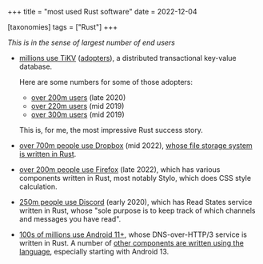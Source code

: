 +++
title = "most used Rust software"
date = 2022-12-04

[taxonomies]
tags = ["Rust"]
+++

*This is in the sense of largest number of end users*

- [millions use TiKV](https://www.cncf.io/blog/2019/05/21/toc-votes-to-move-tikv-into-cncf-incubator)
  ([adopters](https://tikv.org/adopters)), a distributed transactional key-value database.

  Here are some numbers for some of those adopters:
   - [over 200m users] (late 2020)
   - [over 220m users] (mid 2019)
   - [over 300m users] (mid 2019)

  This is, for me, the most impressive Rust success story.

- [over 700m people use Dropbox][dropbox] (mid  2022),
  [whose file storage system is written in Rust][rust@dropbox].

- [over 200m people use Firefox](https://data.firefox.com/dashboard/user-activity)
  (late 2022), which has various components written in Rust,
  most notably Stylo, which does CSS style calculation.

- [250m people use Discord](https://discord.com/blog/why-discord-is-switching-from-go-to-rust)
  (early 2020), which has Read States service written in Rust,
  whose "sole purpose is to keep track of which channels and messages you have read".

- [100s of millions use Android 11+],
  whose DNS-over-HTTP/3 service is written in Rust.
  A number of [other components are written using the language],
  especially starting with Android 13.

[dropbox]: https://dropbox.gcs-web.com/news-releases/news-release-details/dropbox-announces-second-quarter-fiscal-2022-results
[rust@dropbox]: https://www.wired.com/2016/03/epic-story-dropboxs-exodus-amazon-cloud-empire
[over 200m users]: https://en.pingcap.com/case-study/how-chinas-insurance-giant-improved-agile-application-performance-with-a-newsql-database
[over 220m users]: https://en.pingcap.com/case-study/lesson-learned-from-queries-over-1-3-trillion-rows-of-data-within-milliseconds-of-response-time-at-zhihu
[over 300m users]: https://en.pingcap.com/case-study/how-we-use-a-scale-out-htap-database-for-real-time-analytics-and-complex-queries
[100s of millions use Android 11+]: https://twitter.com/larsberg_/status/1549722736196521987
[other components are written using the language]: https://security.googleblog.com/2022/12/memory-safe-languages-in-android-13.html
